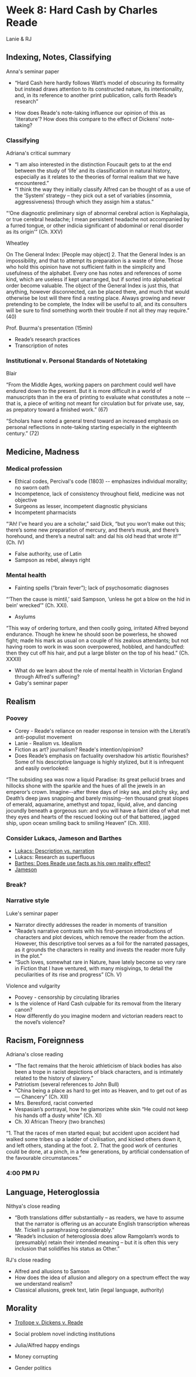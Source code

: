 # Week 8: Hard Cash by Charles Reade
Lanie & RJ


## Indexing, Notes, Classifying

Anna's seminar paper

+ “Hard Cash here hardly follows Watt’s model of obscuring its formality but instead draws attention to its constructed nature, its intentionality, and, in its reference to another print publication, calls forth Reade’s research”

+ How does Reade's note-taking influence our opinion of this as 'literature'? How does this compare to the effect of Dickens' note-taking?

### Classifying

Adriana's critical summary

+ “I am also interested in the distinction Foucault gets to at the end between the study of ‘life’
and its classification in natural history, especially as it relates to the theories of formal
realism that we have encountered.”
+ “I think the way they initially classify Alfred can be thought of as a use of the ‘System’
strategy – they pick out a set of variables (insomnia, aggressiveness) through which they assign him a status.”

“‘One diagnostic preliminary sign of abnormal cerebral action is Kephalagia, or true cerebral headache; I mean persistent headache not accompanied by a furred tongue, or other indicia significant of abdominal or renal disorder as its origin’” (Ch. XXV)

Wheatley

On The General Index:
[People may object] 2. That the General Index is an impossibility, and that to attempt its preparation is a waste of time. Those who hold this opinion have not sufficient faith in the simplicity and usefulness of the alphabet. Every one has notes and references of some kind, which are useless if kept unarranged, but if sorted into alphabetical order become valuable. The object of the General Index is just this, that anything, however disconnected, can be placed there, and much that would otherwise be lost will there find a resting place. Always growing and never pretending to be complete, the Index will be useful to all, and its consulters will be sure to find something worth their trouble if not all they may require.” (40)

Prof. Buurma's presentation (15min)

+ Reade’s research practices
+ Transcription of notes

### Institutional v. Personal Standards of Notetaking
Blair

“From the Middle Ages, working papers on parchment could well have endured down to the present.  But it is more difficult in a world of manuscripts than in the era of printing to evaluate what constitutes a note -- that is, a piece of writing not meant for circulation but for private use, say, as prepatory toward a finished work.” (67)

“Scholars have noted a general trend toward an increased emphasis on personal reflections in note-taking starting especially in the eighteenth century.” (72)


## Medicine, Madness
### Medical profession
+ Ethical codes, Percival's code (1803) -- emphasizes individual morality; no sworn oath
+ Incompetence, lack of consistency throughout field, medicine was not objective
+ Surgeons as lesser, incompetent diagnostic physicians
+ Incompetent pharmacists 

“‘Ah! I’ve heard you are a scholar,” said Dick, “but you won’t make out this; there’s some new preparation of mercury, and there’s musk, and there’s horehound, and there’s a neutral salt: and dal his old head that wrote it!’” (Ch. IV)

+ False authority, use of Latin 
+ Sampson as rebel, always right

### Mental health
+ Fainting spells (“brain fever”); lack of psychosomatic diagnoses

“‘Then the cause is mintil,’ said Sampson, ‘unless he got a blow on the hid in bein’ wrecked’” (Ch. XXI). 

+ Asylums

“This way of ordering torture, and then coolly going, irritated Alfred beyond endurance. Though he knew he should soon be powerless, he showed fight; made his mark as usual on a couple of his zealous attendants; but not having room to work in was soon overpowered, hobbled, and handcuffed: then they cut off his hair, and put a large blister on the top of his head.” (Ch. XXXII)

+ What do we learn about the role of mental health in Victorian England through Alfred's suffering? 
+ Gaby's seminar paper

## Realism
### Poovey
+ Corey - Reade's reliance on reader response in tension with the Literati’s anti-populist movement 
+ Lanie - Realism vs. Idealism
+ Fiction as art? journalism? Reade's intention/opinion?
+ Does Reade’s emphasis on factuality overshadow his artistic flourishes? Some of his descriptive language is highly stylized, but it is infrequent and easily overlooked:

“The subsiding sea was now a liquid Paradise: its great pellucid braes and hillocks shone with the sparkle and the hues of all the jewels in an emperor’s crown. Imagine--after three days of inky sea, and pitchy sky, and Death’s deep jaws snapping and barely missing--ten thousand great slopes of emerald, aquamarine, amethyst and topaz, liquid, alive, and dancing jocundly beneath a gorgeous sun: and you will have a faint idea of what met they eyes and hearts of the rescued looking out of that battered, jagged ship, upon ocean smiling back to smiling Heaven” (Ch. XIII). 

### Consider Lukacs, Jameson and Barthes
+ [Lukacs: Description vs. narration](https://github.com/vic-sem-2016/outlines/blob/master/week_2_outline.md#lukacs-1936----nithya-can-help-guide-us)
+ Lukacs: Research as superfluous
+ [Barthes: Does Reade use facts as his own reality effect?](https://github.com/vic-sem-2016/outlines/blob/master/week_2_outline.md#barthes-1968----anna-summarized)
+ [Jameson](https://github.com/vic-sem-2016/outlines/blob/master/week_2_outline.md#jameson-1985--lanie-) 

### Break?

### Narrative style
Luke's seminar paper

+ Narrator directly addresses the reader in moments of transition
+ "Reade’s narrative contrasts with his first-person introductions of characters and plot devices,
which remove the reader from the action. However, this descriptive tool serves as a foil for the
narrated passages, as it grounds the characters in reality and invests the reader more fully in the plot."
+ “Such loves, somewhat rare in Nature, have lately become so very rare in Fiction
that I have ventured, with many misgivings, to detail the peculiarities of its rise and progress”
(Ch. V)

Violence and vulgarity

+ Poovey - censorship by circulating libraries
+ Is the violence of Hard Cash culpable for its removal from the literary canon?
+ How differently do you imagine modern and victorian readers react to the novel’s violence?

## Racism, Foreignness
Adriana's close reading

+ “The fact remains that the heroic athleticism of black bodies has also been a trope in racist depictions of black characters, and is intimately related to the history of slavery.”
+ Patriotism (several references to John Bull)
+ “China being a place as hard to get into as Heaven, and to get out of as— Chancery” (Ch. XII)
+ Mrs. Beresford, racist converted
+ Vespasian’s portrayal, how he glamorizes white skin
“He could not keep his hands off a dusty white” (Ch. XI)
+ Ch. XI African Theory (two branches)

“1. That the races of men started equal; but accident upon accident had walked some tribes up a ladder of civilisation, and kicked others down it, and left others, standing at the foot.
2. That the good work of centuries could be done, at a pinch, in a few generations, by artificial condensation of the favourable circumstances.”

### 4:00 PM PJ

## Language, Heteroglossia
Nithya's close reading

+ “Both translations differ substantially – as readers, we have to assume that the narrator is offering us an accurate English transcription whereas Mr. Tickell is paraphrasing considerably.”
+ “Reade’s inclusion of heteroglossia does allow Ramgolam’s words to (presumably) retain their intended meaning – but it is often this very inclusion that solidifies his status as Other.”

RJ's close reading

+ Alfred and allusions to Samson
+ How does the idea of allusion and allegory on a spectrum effect the way we understand realism?
+ Classical allusions, greek text, latin (legal language, authority)

## Morality
+ [Trollope v. Dickens v. Reade](https://github.com/vic-sem-2016/outlines/blob/master/Week%203%20outline.md#characters)

+ Social problem novel indicting institutions
+ Julia/Alfred happy endings
+ Money corrupting
+ Gender politics


